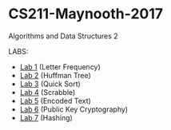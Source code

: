 # CS211-Maynooth-2017
Algorithms and Data Structures 2

LABS:
+ [Lab 1](Lab1_TranslateString.java) (Letter Frequency)
+ [Lab 2](Data%20Compression/Lab2_HuffTree.java) (Huffman Tree)
+ [Lab 3](Quick%20Sort/Lab3_QuickSort.java) (Quick Sort)
+ [Lab 4](Lab%204/Lab4_ScrabbleHackerrankAnswer.java) (Scrabble)
+ [Lab 5](Cryptography/Lab5_EncryptedText.java) (Encoded Text)
+ [Lab 6](Cryptography/Lab6_FindM.java) (Public Key Cryptography)
+ [Lab 7](Hashing/Lab7_Hashing.java) (Hashing)
